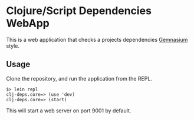 
# Clojure/Script Dependencies WebApp

This is a web application that checks a projects dependencies [Gemnasium](https://gemnasium.com/) style.

## Usage

Clone the repository, and run the application from the REPL.

```
$> lein repl
clj-deps.core=> (use 'dev)
clj-deps.core=> (start)
```

This will start a web server on port 9001 by default.

